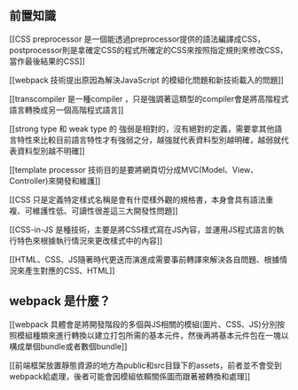 ## 前置知識
[[CSS preprocessor 是一個能透過preprocessor提供的語法編譯成CSS，postprocessor則是拿確定CSS的程式所確定的CSS來按照指定規則來修改CSS，當作最後結果的CSS]]

[[webpack 技術提出原因為解決JavaScript 的模組化問題和新技術載入的問題]]


[[transcompiler 是一種compiler ，只是強調著這類型的compiler會是將高階程式語言轉換成另一個高階程式語言]]

[[strong type 和 weak type 的 強弱是相對的，沒有絕對的定義，需要拿其他語言特性來比較目前語言特性才有強弱之分，越強就代表資料型別越明確，越弱就代表資料型別越不明確]]

[[template processor 技術目的是要將網頁切分成MVC(Model、View、Controller)來開發和維護]]

[[CSS 只是定義特定樣式名稱是會有什麼樣外觀的規格書，本身會具有語法重複、可維護性低、可讀性很差這三大開發性問題]]


[[CSS-in-JS 是種技術，主要是將CSS樣式寫在JS內容，並運用JS程式語言的執行特色來根據執行情況來更改樣式中的內容]]

[[HTML、CSS、JS隨著時代更迭而演進成需要事前轉譯來解決各自問題、根據情況來產生對應的CSS、HTML]]



## webpack 是什麼？

[[webpack 具體會是將開發階段的多個與JS相關的模組(圖片、CSS、JS)分別按照模組種類來進行轉換以建立打包所需的基本元件，然後再將基本元件包在一塊以構成單個bundle或者數個bundle]]


[[前端框架放置靜態資源的地方為public和src目錄下的assets，前者並不會受到webpack給處理，後者可能會因模組依賴關係圖而跟著被轉換和處理]]